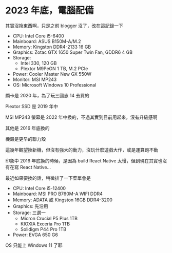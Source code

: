 # 2023 年底，電腦配備

其實沒換東西啊，只是之前 blogger 沒了，改在這記錄一下

- CPU: Intel Core i5-6400
- Mainboard: ASUS B150M-A/M.2
- Memory: Kingston DDR4-2133 16 GB
- Graphics: Zotac GTX 1650 Super Twin Fan, GDDR6 4 GB
- Storage:
  - Intel 330, 120 GB
  - Plextor M9PeGN 1 TB, M.2 PCIe
- Power: Cooler Master New GX 550W
- Monitor: MSI MP243
- OS: Microsoft Windows 10 Professional

顯卡是 2020 年，為了玩三國志 14 去買的

Plextor SSD 是 2019 年中

MSI MP243 螢幕是 2022 年中換的，不過其實到目前用起來，沒有升級感啊

其他是 2016 年底換的

機殼是更早的聯力殼

這幾年觀望換新機，但沒有強大的動力，沒玩什麼遊戲大作，或是運算跑不動

印象中 2016 年底換的時候，是因為 build React Native 太慢，但到現在其實也沒有在寫 React Native...

最近如果要換的話，稍微排了一下菜單會是

- CPU: Intel Core i5-12400
- Mainboard: MSI PRO B760M-A WIFI DDR4
- Memory: ADATA 或 Kingston 16GB DDR4-3200
- Graphics: 先沿用
- Storage: 三選一
  - Micron Crucial P5 Plus 1TB
  - KIOXIA Exceria Pro 1TB
  - Solidigm P44 Pro 1TB
- Power: EVGA 650 G6

OS 只能上 Windows 11 了耶
